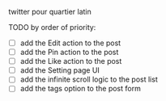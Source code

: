 twitter pour quartier latin

TODO by order of priority:

- [ ] add the Edit action to the post
- [ ] add the Pin action to the post
- [ ] add the Like action to the post
- [ ] add the Setting page UI
- [ ] add the infinite scroll logic to the post list
- [ ] add the tags option to the post form

